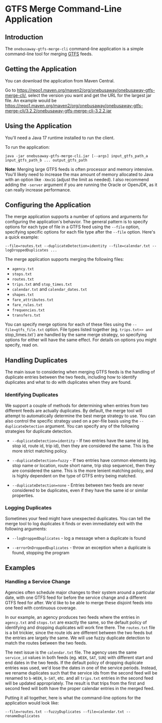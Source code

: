 # GTFS Merge Command-Line Application

## Introduction

The `onebusaway-gtfs-merge-cli` command-line application is a simple command-line tool for merging
[GTFS](https://developers.google.com/transit/gtfs) feeds. 

## Getting the Application

You can download the application from Maven Central.

Go to https://repo1.maven.org/maven2/org/onebusaway/onebusaway-gtfs-merge-cli/, select the version
you want and get the URL for the largest jar file. An example would be
https://repo1.maven.org/maven2/org/onebusaway/onebusaway-gtfs-merge-cli/3.2.2/onebusaway-gtfs-merge-cli-3.2.2.jar

## Using the Application

You'll need a Java 17 runtime installed to run the client. 

To run the application:

```
java -jar onebusaway-gtfs-merge-cli.jar [--args] input_gtfs_path_a input_gtfs_path_b ... output_gtfs_path
```

**Note**: Merging large GTFS feeds is often processor and memory intensive.  You'll likely need to increase the
max amount of memory allocated to Java with an option like `-Xmx1G` (adjust the limit as needed).  I also recommend
adding the `-server` argument if you are running the Oracle or OpenJDK, as it can really increase performance. 

## Configuring the Application

The merge application supports a number of options and arguments for configuring the application's behavior.  The
general pattern is to specify options for each type of file in a GTFS feed using the `--file` option, specifying
specific options for each file type after the `--file` option.  Here's a quick example:

```
--file=routes.txt --duplicateDetection=identity --file=calendar.txt --logDroppedDuplicates ...
```

  The merge application supports merging the following files:

 - `agency.txt`
 - `stops.txt`
 - `routes.txt`
 - `trips.txt` and `stop_times.txt`
 - `calendar.txt` and `calendar_dates.txt` 
 - `shapes.txt`
 - `fare_attributes.txt`
 - `fare_rules.txt`
 - `frequencies.txt`
 - `transfers.txt`
   
You can specify merge options for each of these files using the `--file=gtfs_file.txt` option.  File types listed
together (eg. `trips.txt>> and `stop_times.txt`) are handled by the same merge strategy, so specifying options for
either will have the same effect.  For details on options you might specify, read on.

## Handling Duplicates

The main issue to considering when merging GTFS feeds is the handling of duplicate entries between the two feeds,
including how to identify duplicates and what to do with duplicates when they are found.

### Identifying Duplicates

We support a couple of methods for determining when entries from two different feeds are actually duplicates.  By default,
the merge tool will attempt to automatically determine the best merge strategy to use.  You can also control the specific
strategy used on a per-file basis using the `--duplicateDetection` argument.  You can specify any of the following
strategies for duplicate detection.
  
 - `--duplicateDetection=identity` - If two entries have the same id (eg. stop id, route id, trip id), then they are
    considered the same.  This is the more strict matching policy.
  
 - `--duplicateDetection=fuzzy` - If two entries have common elements (eg. stop name or location, route short name,
    trip stop sequence), then they are considered the same.  This is the more lenient matching policy, and is highly
    dependent on the type of GTFS entry being matched.
    
 - `--duplicateDetection=none` - Entries between two feeds are never considered to be duplicates, even if they have
    the same id or similar properties.

### Logging Duplicates

Sometimes your feed might have unexpected duplicates.  You can tell the merge tool to log duplicates it finds or even
immediately exit with the following arguments:

 - `--logDroppedDuplicates` - log a message when a duplicate is found
  
 - `--errorOnDroppedDuplicates` - throw an exception when a duplicate is found, stopping the program
     
## Examples

### Handling a Service Change

Agencies often schedule major changes to their system around a particular date, with one GTFS feed for before the
service change and a different GTFS feed for after.  We'd like to be able to merge these disjoint feeds into one
feed with continuous coverage.

In our example, an agency produces two feeds where the entries in `agency.txt` and `stops.txt` are exactly
the same, so the default policy of identifying and dropping duplicates will work fine there.  The `routes.txt` file
is a bit trickier, since the route ids are different between the two feeds but the entries are largely the same.  We
will use fuzzy duplicate detection to match the routes between the two feeds.

The next issue is the `calendar.txt` file.  The agency uses the same `service_id` values in both feeds
(eg. `WEEK`, `SAT`, `SUN`) with different start and end dates in the two feeds.  If the default policy of
dropping duplicate entries was used, we'd lose the dates in one of the service periods.  Instead, we rename duplicates
such that the service ids from the second feed will be renamed to `b-WEEK`, `b-SAT`, etc. and all
`trips.txt` entries in the second feed will be updated appropriately.  The result is that trips from the first
and second feed will both have the proper calendar entries in the merged feed.

Putting it all together, here is what the command-line options for the application would look like:

```
--file=routes.txt --fuzzyDuplicates --file=calendar.txt --renameDuplicates
```     